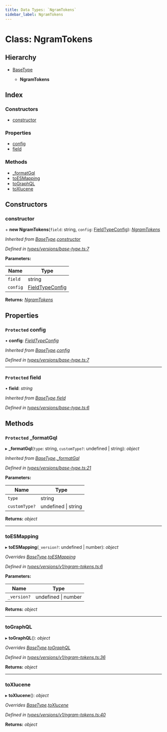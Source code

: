 ```yaml
---
title: Data Types: `NgramTokens`
sidebar_label: NgramTokens
---
```


# Class: NgramTokens

## Hierarchy

* [BaseType](basetype.md)

  * **NgramTokens**

## Index

### Constructors

* [constructor](ngramtokens.md#constructor)

### Properties

* [config](ngramtokens.md#protected-config)
* [field](ngramtokens.md#protected-field)

### Methods

* [_formatGql](ngramtokens.md#protected-_formatgql)
* [toESMapping](ngramtokens.md#toesmapping)
* [toGraphQL](ngramtokens.md#tographql)
* [toXlucene](ngramtokens.md#toxlucene)

## Constructors

###  constructor

\+ **new NgramTokens**(`field`: string, `config`: [FieldTypeConfig](../overview.md#fieldtypeconfig)): *[NgramTokens](ngramtokens.md)*

*Inherited from [BaseType](basetype.md).[constructor](basetype.md#constructor)*

*Defined in [types/versions/base-type.ts:7](https://github.com/terascope/teraslice/blob/0ae31df4/packages/data-types/src/types/versions/base-type.ts#L7)*

**Parameters:**

Name | Type |
------ | ------ |
`field` | string |
`config` | [FieldTypeConfig](../overview.md#fieldtypeconfig) |

**Returns:** *[NgramTokens](ngramtokens.md)*

## Properties

### `Protected` config

• **config**: *[FieldTypeConfig](../overview.md#fieldtypeconfig)*

*Inherited from [BaseType](basetype.md).[config](basetype.md#protected-config)*

*Defined in [types/versions/base-type.ts:7](https://github.com/terascope/teraslice/blob/0ae31df4/packages/data-types/src/types/versions/base-type.ts#L7)*

___

### `Protected` field

• **field**: *string*

*Inherited from [BaseType](basetype.md).[field](basetype.md#protected-field)*

*Defined in [types/versions/base-type.ts:6](https://github.com/terascope/teraslice/blob/0ae31df4/packages/data-types/src/types/versions/base-type.ts#L6)*

## Methods

### `Protected` _formatGql

▸ **_formatGql**(`type`: string, `customType?`: undefined | string): *object*

*Inherited from [BaseType](basetype.md).[_formatGql](basetype.md#protected-_formatgql)*

*Defined in [types/versions/base-type.ts:21](https://github.com/terascope/teraslice/blob/0ae31df4/packages/data-types/src/types/versions/base-type.ts#L21)*

**Parameters:**

Name | Type |
------ | ------ |
`type` | string |
`customType?` | undefined \| string |

**Returns:** *object*

___

###  toESMapping

▸ **toESMapping**(`_version?`: undefined | number): *object*

*Overrides [BaseType](basetype.md).[toESMapping](basetype.md#abstract-toesmapping)*

*Defined in [types/versions/v1/ngram-tokens.ts:6](https://github.com/terascope/teraslice/blob/0ae31df4/packages/data-types/src/types/versions/v1/ngram-tokens.ts#L6)*

**Parameters:**

Name | Type |
------ | ------ |
`_version?` | undefined \| number |

**Returns:** *object*

___

###  toGraphQL

▸ **toGraphQL**(): *object*

*Overrides [BaseType](basetype.md).[toGraphQL](basetype.md#abstract-tographql)*

*Defined in [types/versions/v1/ngram-tokens.ts:36](https://github.com/terascope/teraslice/blob/0ae31df4/packages/data-types/src/types/versions/v1/ngram-tokens.ts#L36)*

**Returns:** *object*

___

###  toXlucene

▸ **toXlucene**(): *object*

*Overrides [BaseType](basetype.md).[toXlucene](basetype.md#abstract-toxlucene)*

*Defined in [types/versions/v1/ngram-tokens.ts:40](https://github.com/terascope/teraslice/blob/0ae31df4/packages/data-types/src/types/versions/v1/ngram-tokens.ts#L40)*

**Returns:** *object*
